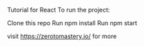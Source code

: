 Tutorial for React To run the project:

Clone this repo
Run npm install
Run npm start

visit https://zerotomastery.io/ for more